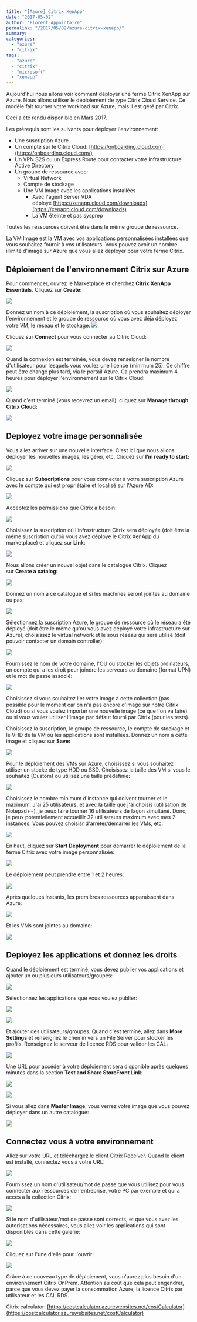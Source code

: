 ```yaml
---
title: "[Azure] Citrix XenApp"
date: "2017-05-02"
author: "Florent Appointaire"
permalink: "/2017/05/02/azure-citrix-xenapp/"
summary: 
categories: 
  - "azure"
  - "citrix"
tags: 
  - "azure"
  - "citrix"
  - "microsoft"
  - "xenapp"
---
```

Aujourd'hui nous allons voir comment déployer une ferme Citrix XenApp sur Azure. Nous allons utiliser le déploiement de type Citrix Cloud Service. Ce modèle fait tourner votre workload sur Azure, mais il est géré par Citrix.

Ceci a été rendu disponible en Mars 2017.

Les prérequis sont les suivants pour déployer l'environnement:

- Une suscription Azure
- Un compte sur le Citrix Cloud: [https://onboarding.cloud.com](https://onboarding.cloud.com/)
- Un VPN S2S ou un Express Route pour contacter votre infrastructure Active Directory
- Un groupe de ressource avec:
    - Virtual Network
    - Compte de stockage
    - Une VM Image avec les applications installées
        - Avec l'agent Server VDA déployé [https://xenapp.cloud.com/downloads](https://xenapp.cloud.com/downloads)
        - La VM éteinte et pas sysprep

Toutes les ressources doivent être dans le même groupe de ressource.

La VM Image est la VM avec vos applications personnalisées installées que vous souhaitez fournir à vos utilisateurs. Vous pouvez avoir un nombre illimité d'image sur Azure que vous allez déployer pour votre ferme Citrix.

## Déploiement de l'environnement Citrix sur Azure

Pour commencer, ouvrez le Marketplace et cherchez **Citrix XenApp Essentials**. Cliquez sur **Create:**

[![](https://cloudyjourney.fr/wp-content/uploads/2018/01/Citrix01.png)](https://cloudyjourney.fr/wp-content/uploads/2018/01/Citrix01.png)

Donnez un nom à ce déploiement, la suscription où vous souhaitez déployer l'environnement et le groupe de ressource où vous avez déjà déployez votre VM, le réseau et le stockage: [![](https://cloudyjourney.fr/wp-content/uploads/2018/01/Citrix02.png)](https://cloudyjourney.fr/wp-content/uploads/2018/01/Citrix02.png)

Cliquez sur **Connect** pour vous connecter au Citrix Cloud:

[![](https://cloudyjourney.fr/wp-content/uploads/2018/01/Citrix03.png)](https://cloudyjourney.fr/wp-content/uploads/2018/01/Citrix03.png)

Quand la connexion est terminée, vous devez renseigner le nombre d'utilisateur pour lesquels vous voulez une licence (minimum 25). Ce chiffre peut être changé plus tard, via le portail Azure. Ca prendra maximum 4 heures pour déployer l'environnement sur le Citrix Cloud:

[![](https://cloudyjourney.fr/wp-content/uploads/2018/01/Citrix04.png)](https://cloudyjourney.fr/wp-content/uploads/2018/01/Citrix04.png)

Quand c'est terminé (vous recevrez un email), cliquez sur **Manage through Citrix Cloud:**

[![](https://cloudyjourney.fr/wp-content/uploads/2018/01/Citrix05.png)](https://cloudyjourney.fr/wp-content/uploads/2018/01/Citrix05.png)

## Deployez votre image personnalisée

Vous allez arriver sur une nouvelle interface. C'est ici que nous allons déployer les nouvelles images, les gérer, etc. Cliquez sur **I’m ready to start:**

[![](https://cloudyjourney.fr/wp-content/uploads/2018/01/Citrix06.png)](https://cloudyjourney.fr/wp-content/uploads/2018/01/Citrix06.png)

Cliquez sur **Subscriptions** pour vous connecter à votre suscription Azure avec le compte qui est propriétaire et localisé sur l'Azure AD:

[![](https://cloudyjourney.fr/wp-content/uploads/2018/01/Citrix07.png)](https://cloudyjourney.fr/wp-content/uploads/2018/01/Citrix07.png)

Acceptez les permissions que Citrix a besoin:

[![](https://cloudyjourney.fr/wp-content/uploads/2018/01/Citrix08.png)](https://cloudyjourney.fr/wp-content/uploads/2018/01/Citrix08.png)

Choisissez la suscription où l'infrastructure Citrix sera déployée (doit être la même suscription qu'où vous avez déployé le Citrix XenApp du marketplace) et cliquez sur **Link**:

[![](https://cloudyjourney.fr/wp-content/uploads/2018/01/Citrix09.png)](https://cloudyjourney.fr/wp-content/uploads/2018/01/Citrix09.png)

Nous allons créer un nouvel objet dans le catalogue Citrix. Cliquez sur **Create a catalog:**

[![](https://cloudyjourney.fr/wp-content/uploads/2018/01/Citrix10.png)](https://cloudyjourney.fr/wp-content/uploads/2018/01/Citrix10.png)

Donnez un nom à ce catalogue et si les machines seront jointes au domaine ou pas:

[![](https://cloudyjourney.fr/wp-content/uploads/2018/01/Citrix11.png)](https://cloudyjourney.fr/wp-content/uploads/2018/01/Citrix11.png)

Sélectionnez la suscription Azure, le groupe de ressource où le réseau a été déployé (doit être le même qu'où vous avez déployé votre infrastructure sur Azure), choisissez le virtual network et le sous réseau qui sera utilisé (doit pouvoir contacter un domain controller):

[![](https://cloudyjourney.fr/wp-content/uploads/2018/01/Citrix12.png)](https://cloudyjourney.fr/wp-content/uploads/2018/01/Citrix12.png)

Fournissez le nom de votre domaine, l'OU où stocker les objets ordinateurs, un compte qui a les droit pour joindre les serveurs au domaine (format UPN) et le mot de passe associé:

[![](https://cloudyjourney.fr/wp-content/uploads/2018/01/Citrix13.png)](https://cloudyjourney.fr/wp-content/uploads/2018/01/Citrix13.png)

Choisissez si vous souhaitez lier votre image à cette collection (pas possible pour le moment car on n'a pas encore d'image sur notre Citrix Cloud) ou si vous voulez importer une nouvelle image (ce que l'on va faire) ou si vous voulez utiliser l'image par défaut fourni par Citrix (pour les tests).

Choisissez la suscription, le groupe de ressource, le compte de stockage et le VHD de la VM où les applications sont installées. Donnez un nom à cette image et cliquez sur **Save:**

[![](https://cloudyjourney.fr/wp-content/uploads/2018/01/Citrix14.png)](https://cloudyjourney.fr/wp-content/uploads/2018/01/Citrix14.png)

Pour le déploiement des VMs sur Azure, choisissez si vous souhaitez utiliser un stocke de type HDD ou SSD. Choisissez la taille des VM si vous le souhaitez (Custom) ou utilisez une taille prédéfinie:

[![](https://cloudyjourney.fr/wp-content/uploads/2018/01/Citrix15.png)](https://cloudyjourney.fr/wp-content/uploads/2018/01/Citrix15.png)

Choisissez le nombre minimum d'instance qui doivent tourner et le maximum. J'ai 25 utilisateurs, et avec la taille que j'ai choisis (utilisation de Notepad++), je peux faire tourner 16 utilisateurs de façon simultané. Donc, je peux potentiellement accueillir 32 utilisateurs maximum avec mes 2 instances. Vous pouvez choisisr d'arrêter/démarrer les VMs, etc.

[![](https://cloudyjourney.fr/wp-content/uploads/2018/01/Citrix16.png)](https://cloudyjourney.fr/wp-content/uploads/2018/01/Citrix16.png)

En haut, cliquez sur **Start Deployment** pour démarrer le déploiement de la ferme Citrix avec votre image personnalisée:

[![](https://cloudyjourney.fr/wp-content/uploads/2018/01/Citrix17.png)](https://cloudyjourney.fr/wp-content/uploads/2018/01/Citrix17.png)

Le déploiement peut prendre entre 1 et 2 heures:

[![](https://cloudyjourney.fr/wp-content/uploads/2018/01/Citrix18.png)](https://cloudyjourney.fr/wp-content/uploads/2018/01/Citrix18.png)

Après quelques instants, les premières ressources apparaissent dans Azure:

[![](https://cloudyjourney.fr/wp-content/uploads/2018/01/Citrix19.png)](https://cloudyjourney.fr/wp-content/uploads/2018/01/Citrix19.png)

Et les VMs sont jointes au domaine:

[![](https://cloudyjourney.fr/wp-content/uploads/2018/01/Citrix20.png)](https://cloudyjourney.fr/wp-content/uploads/2018/01/Citrix20.png)

## Deployez les applications et donnez les droits

Quand le déploiement est terminé, vous devez publier vos applications et ajouter un ou plusieurs utilisateurs/groupes:

[![](https://cloudyjourney.fr/wp-content/uploads/2018/01/Citrix21.png)](https://cloudyjourney.fr/wp-content/uploads/2018/01/Citrix21.png)

Sélectionnez les applications que vous voulez publier:

[![](https://cloudyjourney.fr/wp-content/uploads/2018/01/Citrix22.png)](https://cloudyjourney.fr/wp-content/uploads/2018/01/Citrix22.png)

[![](https://cloudyjourney.fr/wp-content/uploads/2018/01/Citrix23.png)](https://cloudyjourney.fr/wp-content/uploads/2018/01/Citrix23.png)

Et ajouter des utilisateurs/groupes. Quand c'est terminé, allez dans **More Settings** et renseignez le chemin vers un File Server pour stocker les profils. Renseignez le serveur de licence RDS pour valider les CAL:

[![](https://cloudyjourney.fr/wp-content/uploads/2018/01/7673.Citrix24.png)](https://cloudyjourney.fr/wp-content/uploads/2018/01/7673.Citrix24.png)

Une URL pour accéder à votre déploiement sera disponible après quelques minutes dans la section **Test and Share StoreFront Link**:

[![](https://cloudyjourney.fr/wp-content/uploads/2018/01/1307.Citrix25.png)](https://cloudyjourney.fr/wp-content/uploads/2018/01/1307.Citrix25.png)

[![](https://cloudyjourney.fr/wp-content/uploads/2018/01/1307.Citrix26.png)](https://cloudyjourney.fr/wp-content/uploads/2018/01/1307.Citrix26.png)

Si vous allez dans **Master Image**, vous verrez votre image que vous pouvez déployer dans un autre catalogue:

[![](https://cloudyjourney.fr/wp-content/uploads/2018/01/Citrix26.png)](https://cloudyjourney.fr/wp-content/uploads/2018/01/Citrix26.png)

## Connectez vous à votre environnement

Allez sur votre URL et téléchargez le client Citrix Receiver. Quand le client est installé, connectez vous à votre URL:

[![](https://cloudyjourney.fr/wp-content/uploads/2018/01/Citrix28.png)](https://cloudyjourney.fr/wp-content/uploads/2018/01/Citrix28.png)

Fournissez un nom d'utilisateur/mot de passe que vous utilisez pour vous connecter aux ressources de l'entreprise, votre PC par exemple et qui a accès à la collection Citrix:

[![](https://cloudyjourney.fr/wp-content/uploads/2018/01/Citrix29.png)](https://cloudyjourney.fr/wp-content/uploads/2018/01/Citrix29.png)

Si le nom d'utilisateur/mot de passe sont corrects, et que vous avez les autorisations nécessaires, vous allez voir les applications qui sont disponibles dans cette galerie:

[![](https://cloudyjourney.fr/wp-content/uploads/2018/01/Citrix30.png)](https://cloudyjourney.fr/wp-content/uploads/2018/01/Citrix30.png)

Cliquez sur l'une d'elle pour l'ouvrir:

[![](https://cloudyjourney.fr/wp-content/uploads/2018/01/Citrix31.png)](https://cloudyjourney.fr/wp-content/uploads/2018/01/Citrix31.png)

Grâce à ce nouveau type de déploiement, vous n'aurez plus besoin d'un environnement Citrix OnPrem. Attention au coût que cela peut engendrer, parce que vous devez payer la consommation Azure, la licence Citrix par utilisateur et les CAL RDS.

Citrix calculator: [https://costcalculator.azurewebsites.net/costCalculator](https://costcalculator.azurewebsites.net/costCalculator)
